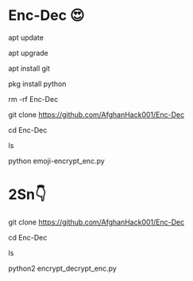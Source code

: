 # Enc-Dec 😍

apt update

apt upgrade

apt install git

pkg install python

rm -rf Enc-Dec

git clone https://github.com/AfghanHack001/Enc-Dec

cd Enc-Dec

ls

python emoji-encrypt_enc.py


# 2Sn👇

git clone https://github.com/AfghanHack001/Enc-Dec

cd Enc-Dec

ls

python2 encrypt_decrypt_enc.py
